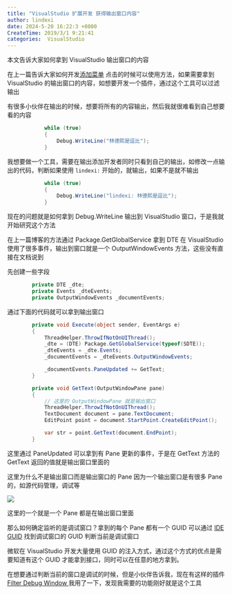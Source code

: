 ```yaml
---
title: "VisualStudio 扩展开发 获得输出窗口内容"
author: lindexi
date: 2024-5-20 16:22:3 +0800
CreateTime: 2019/3/1 9:21:41
categories:  VisualStudio
---
```


本文告诉大家如何拿到 VisualStudio 输出窗口的内容

<!--more-->


<!-- CreateTime:2019/3/1 9:21:41 -->

<!-- 标签： VisualStudio -->

在上一篇告诉大家如何开发[添加菜单](https://blog.lindexi.com/post/VisualStudio-%E6%89%A9%E5%B1%95%E5%BC%80%E5%8F%91-%E6%B7%BB%E5%8A%A0%E8%8F%9C%E5%8D%95.html ) 点击的时候可以使用方法，如果需要拿到 VisualStudio 的输出窗口的内容，如想要开发一个插件，通过这个工具可以过滤输出

有很多小伙伴在输出的时候，想要将所有的内容输出，然后我就很难看到自己想要看的内容

```csharp
            while (true)
            {
                Debug.WriteLine("林德熙是逗比");
            }
```

我想要做一个工具，需要在输出添加开发者同时只看到自己的输出，如修改一点输出的代码，判断如果使用 `lindexi:` 开始的，就输出，如果不是就不输出

```csharp
            while (true)
            {
                Debug.WriteLine("lindexi: 林德熙是逗比");
            }
```

现在的问题就是如何拿到 Debug.WriteLine 输出到 VisualStudio 窗口，于是我就开始研究这个方法

在上一篇博客的方法通过 Package.GetGlobalService 拿到 DTE 在 VisualStudio 使用了很多事件，输出到窗口就是一个 OutputWindowEvents 方法，这些没有直接在文档说到

先创建一些字段

```csharp
        private DTE _dte;
        private Events _dteEvents;
        private OutputWindowEvents _documentEvents;
```

通过下面的代码就可以拿到输出窗口

```csharp
        private void Execute(object sender, EventArgs e)
        {
            ThreadHelper.ThrowIfNotOnUIThread();
            _dte = (DTE) Package.GetGlobalService(typeof(SDTE));
            _dteEvents = _dte.Events;
            _documentEvents = _dteEvents.OutputWindowEvents;

            _documentEvents.PaneUpdated += GetText;
        }

        private void GetText(OutputWindowPane pane)
        {
        	// 这里的 OutputWindowPane 就是输出窗口
            ThreadHelper.ThrowIfNotOnUIThread();
            TextDocument document = pane.TextDocument;
            EditPoint point = document.StartPoint.CreateEditPoint();

            var str = point.GetText(document.EndPoint);
        }
```

这里通过 PaneUpdated 可以拿到有 Pane 更新的事件，于是在 GetText 方法的 GetText 返回的值就是输出窗口里面的

这里为什么不是输出窗口而是输出窗口的 Pane 因为一个输出窗口是有很多 Pane 的，如源代码管理，调试等

<!-- ![](image/VisualStudio 扩展开发 获得输出窗口内容/VisualStudio 扩展开发 获得输出窗口内容0.png) -->

![](http://image.acmx.xyz/lindexi%2F20192399836)

这里的一个就是一个 Pane 都是在输出窗口里面

那么如何确定监听的是调试窗口？拿到的每个 Pane 都有一个 GUID 可以通过 [IDE GUID](https://docs.microsoft.com/en-us/visualstudio/extensibility/ide-guids?view=vs-2017 ) 找到调试窗口的 GUID 判断当前是调试窗口

微软在 VisualStudio 开发大量使用 GUID 的注入方式，通过这个方式的优点是需要知道有这个 GUID 才能拿到接口，同时可以在任意的地方拿到。

在想要通过判断当前的窗口是调试的时候，但是小伙伴告诉我，现在有这样的插件[Filter Debug Window ](https://marketplace.visualstudio.com/items?itemName=nertilpoci.FilterDebugWindow ) 我用了一下，发现我需要的功能刚好就是这个工具

